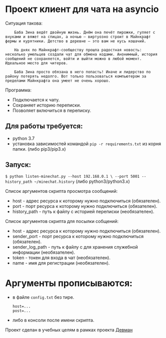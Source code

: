 # Проект клиент для чата на asyncio

Ситуация такова:
```
    Баба Зина ведёт двойную жизнь. Днём она печёт пирожки, гуляет с внуками и вяжет на спицах, а ночью – виртуозно строит в Майнкрафт фермы и курятники. Детство в деревне – это вам не кусь кошачий.

    На днях по Майнкрафт-сообществу прошла радостная новость: несколько умельцев создали чат для обмена кодами. Анонимный, история сообщений не сохраняется, войти и выйти можно в любой момент. Идеальное место для читеров.

    Баба Зина просто обязана в него попасть! Иначе и лидерство по району потерять недолго. Вот только пользоваться компьютером за пределами Майнкрафта она умеет не очень хорошо.
```

Программа:
 * Подключается к чату.
 * Сохраняет историю переписки.
 * Позволяет включиться в переписку.


## Для работы требуется:
- python 3.7
- установка зависимостей командой `pip -r requirements.txt` из корня папки. (либо pip3/pip3.x)

## Запуск:
`$ python listen-minechat.py --host 192.168.0.1 \
--port 5001 --history_path ~/minechat.history` (либо python3/python3.x)

Список аргументов скрипта просмотра сообщений:
* host - адрес ресурса к которому нужно подключиться (обязателен).
* port - порт ресурса к которому нужно подключиться (обязателен).
* history_path - путь к файлу с историей переписки (необязателен).

Список аргументов скрипта для посылки собщений:
* host - адрес ресурса к которому нужно подключиться (обязателен).
* sender_port - порт ресурса к которому нужно подключиться (обязателен).
* sender_log_path - путь к файлу с для хранения служебной информации (необязателен).
* token - токен для входа в чат (необязателен).
* name - имя для регистрации (необязателен).


# Аргументы прописываются:
- в файле `config.txt` без тире.
    ```
    host=...
    post=...
    ``` 
- либо в консоли после имени скрипта.


Проект сделан в учебных целям в рамках проекта [Девман](dvmn.org)